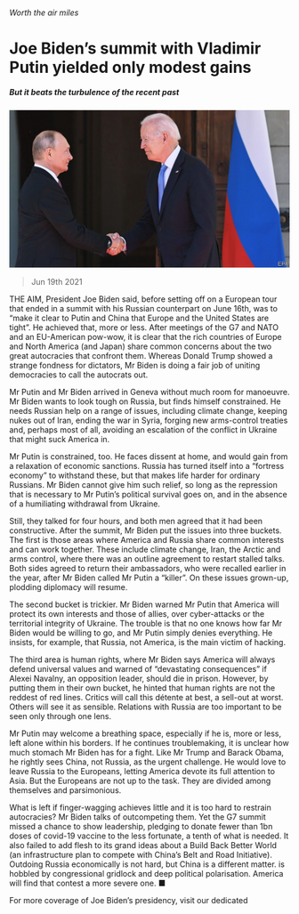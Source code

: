 ###### Worth the air miles

# Joe Biden’s summit with Vladimir Putin yielded only modest gains 

##### But it beats the turbulence of the recent past 

![image](images/20210619_LDP001_0.jpg) 

> Jun 19th 2021 

THE AIM, President Joe Biden said, before setting off on a European tour that ended in a summit with his Russian counterpart on June 16th, was to “make it clear to Putin and China that Europe and the United States are tight”. He achieved that, more or less. After meetings of the G7 and NATO and an EU-American pow-wow, it is clear that the rich countries of Europe and North America (and Japan) share common concerns about the two great autocracies that confront them. Whereas Donald Trump showed a strange fondness for dictators, Mr Biden is doing a fair job of uniting democracies to call the autocrats out.

Mr Putin and Mr Biden arrived in Geneva without much room for manoeuvre. Mr Biden wants to look tough on Russia, but finds himself constrained. He needs Russian help on a range of issues, including climate change, keeping nukes out of Iran, ending the war in Syria, forging new arms-control treaties and, perhaps most of all, avoiding an escalation of the conflict in Ukraine that might suck America in.


Mr Putin is constrained, too. He faces dissent at home, and would gain from a relaxation of economic sanctions. Russia has turned itself into a “fortress economy” to withstand these, but that makes life harder for ordinary Russians. Mr Biden cannot give him such relief, so long as the repression that is necessary to Mr Putin’s political survival goes on, and in the absence of a humiliating withdrawal from Ukraine.

Still, they talked for four hours, and both men agreed that it had been constructive. After the summit, Mr Biden put the issues into three buckets. The first is those areas where America and Russia share common interests and can work together. These include climate change, Iran, the Arctic and arms control, where there was an outline agreement to restart stalled talks. Both sides agreed to return their ambassadors, who were recalled earlier in the year, after Mr Biden called Mr Putin a “killer”. On these issues grown-up, plodding diplomacy will resume.

The second bucket is trickier. Mr Biden warned Mr Putin that America will protect its own interests and those of allies, over cyber-attacks or the territorial integrity of Ukraine. The trouble is that no one knows how far Mr Biden would be willing to go, and Mr Putin simply denies everything. He insists, for example, that Russia, not America, is the main victim of hacking.

The third area is human rights, where Mr Biden says America will always defend universal values and warned of “devastating consequences” if Alexei Navalny, an opposition leader, should die in prison. However, by putting them in their own bucket, he hinted that human rights are not the reddest of red lines. Critics will call this détente at best, a sell-out at worst. Others will see it as sensible. Relations with Russia are too important to be seen only through one lens.

Mr Putin may welcome a breathing space, especially if he is, more or less, left alone within his borders. If he continues troublemaking, it is unclear how much stomach Mr Biden has for a fight. Like Mr Trump and Barack Obama, he rightly sees China, not Russia, as the urgent challenge. He would love to leave Russia to the Europeans, letting America devote its full attention to Asia. But the Europeans are not up to the task. They are divided among themselves and parsimonious.

What is left if finger-wagging achieves little and it is too hard to restrain autocracies? Mr Biden talks of outcompeting them. Yet the G7 summit missed a chance to show leadership, pledging to donate fewer than 1bn doses of covid-19 vaccine to the less fortunate, a tenth of what is needed. It also failed to add flesh to its grand ideas about a Build Back Better World (an infrastructure plan to compete with China’s Belt and Road Initiative). Outdoing Russia economically is not hard, but China is a different matter.  is hobbled by congressional gridlock and deep political polarisation. America will find that contest a more severe one. ■

For more coverage of Joe Biden’s presidency, visit our dedicated 

